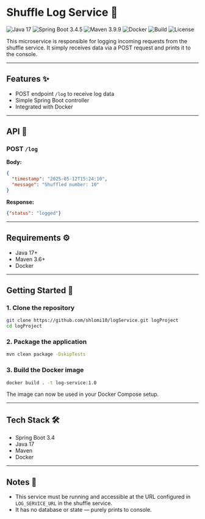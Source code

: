 # Shuffle Log Service 📝

![Java 17](https://img.shields.io/badge/Java-17-blue?logo=openjdk\&logoColor=white)
![Spring Boot 3.4.5](https://img.shields.io/badge/Spring_Boot-3.4.5-brightgreen?logo=springboot\&logoColor=white)
![Maven 3.9.9](https://img.shields.io/badge/Maven-3.9.9-red?logo=apachemaven\&logoColor=white)
![Docker](https://img.shields.io/badge/Docker-Containerized-blue?logo=docker)
![Build](https://img.shields.io/github/actions/workflow/status/your-org/log-repo/build.yml?label=Build\&logo=github\&style=flat)
![License](https://img.shields.io/github/license/your-org/log-repo?style=flat\&logo=github)

This microservice is responsible for logging incoming requests from the shuffle service. It simply receives data via a POST request and prints it to the console.

---

## Features ✨

* POST endpoint `/log` to receive log data
* Simple Spring Boot controller
* Integrated with Docker

---

## API 📡

### POST `/log`

**Body:**

```json
{
  "timestamp": "2025-05-12T15:24:10",
  "message": "Shuffled number: 10"
}
```

**Response:**

```json
{"status": "logged"}
```

---

## Requirements ⚙️

* Java 17+
* Maven 3.6+
* Docker

---

## Getting Started 🚀

### 1. Clone the repository

```bash
git clone https://github.com/shlomi10/logService.git logProject
cd logProject
```

### 2. Package the application

```bash
mvn clean package -DskipTests
```

### 3. Build the Docker image

```bash
docker build . -t log-service:1.0
```

The image can now be used in your Docker Compose setup.

---

## Tech Stack 🛠️

* Spring Boot 3.4
* Java 17
* Maven
* Docker

---

## Notes 📝

* This service must be running and accessible at the URL configured in `LOG_SERVICE_URL` in the shuffle service.
* It has no database or state — purely prints to console.
